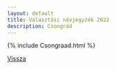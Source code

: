 ```yaml
---
layout: default
title: Választási névjegyzék 2022
description: Csongrád
---
```


{% include Csongraad.html %}

[Vissza](./)